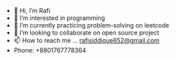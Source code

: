 - 👋 Hi, I’m Rafi
- 👀 I’m interested in programming
- 🌱 I’m currently practicing problem-solving on leetcode
- 💞️ I’m looking to collaborate on open source project
- 📫 How to reach me ...
rafisiddique652@gmail.com
- Phone: +8801767778364
<!---
rafi67/rafi67 is a ✨ special ✨ repository because its `README.md` (this file) appears on your GitHub profile.
You can click the Preview link to take a look at your changes.
--->
